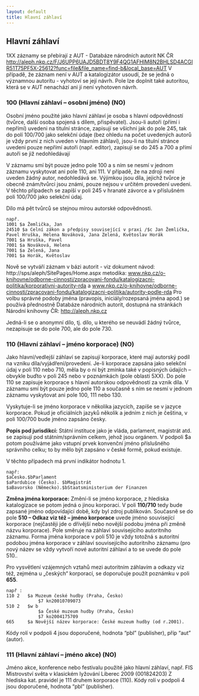 ```yaml
---
layout: default
title: Hlavní záhlaví
---
```

## Hlavní záhlaví

1XX záznamy se přebírají  z AUT - Databáze národních autorit NK ČR http://aleph.nkp.cz/F/J6UPP6UAJD5BDT8Y9F4QG1AFHIM8N2BHLSD4ACGIR51T75PF5X-25612?func=file&file_name=find-b&local_base=AUT
V případě, že záznam není v AUT a katalogizátor usoudí, že se jedná o významnou autoritu - vyhotoví se její návrh.
Pole lze doplnit také autoritou, která se v AUT nenachází ani jí není vyhotoven návrh.




### 100 (Hlavní záhlaví – osobní jméno) (NO)
Osobní jméno použité jako hlavní záhlaví je osoba s hlavní odpovědností (tvůrce, další osoba spojená s dílem, přispěvatel). Jsou-li autoři (přímí i nepřímí) uvedeni na titulní stránce, zapisují se všichni jak do pole 245, tak do polí 100/700 jako selekční údaje (bez ohledu na počet uvedených autorů je vždy první z nich uveden v hlavním záhlaví), jsou-li na titulní stránce uvedeni pouze nepřímí autoři (např. editor), zapisují se do 245 a 700 a přímí autoři se již nedohledávají

V záznamu smí být pouze jedno pole 100 a s ním se nesmí v jednom záznamu vyskytovat ani pole 110, ani 111.
V případě, že na zdroji není uveden žádný autor, nedohledává se. Výjimkou jsou díla, jejichž tvůrce je obecně znám/tvůrci jsou známi, pouze nejsou v určitém provedení uvedeni. V těchto případech se zapíší v poli 245 v hranaté závorce a v příslušném poli 100/700 jako selekční údaj.

Dílo má pět tvůrců se stejnou mírou autorské odpovědnosti.

```
např. 	
1001 $a Žemlička, Jan
24510 $a Celní zákon a předpisy související v praxi /$c Jan Žemlička, Pavel Hruška, Helena Nováková, Jana Zelená, Květoslav Horák
7001 $a Hruška, Pavel
7001 $a Nováková, Helena
7001 $a Zelená, Jana
7001 $a Horák, Květoslav
```
Nově se vytváří záznam v bázi autorit - viz dokument návod: http://sps/aleph/SitePages/Home.aspx
metodika: www.nkp.cz/o-knihovne/odborne-cinnosti/zpracovani-fondu/katalogizacni-politika/korporativni-autority-rda a www.nkp.cz/o-knihovne/odborne-cinnosti/zpracovani-fondu/katalogizacni-politika/autority-podle-rda
Pro volbu správné podoby jména (pravopis, iniciály/rozepsaná jména apod.) se používá
přednostně Databáze národních autorit, dostupná na stránkách Národní knihovny ČR:
http://aleph.nkp.cz

Jedná-li se o anonymní dílo, tj. dílo, u kterého se neuvádí žádný tvůrce, nezapisuje se do pole 700, ale do pole 730.

### 110 (Hlavní záhlaví – jméno korporace) (NO)
Jako hlavní/vedlejší záhlaví se zapisují korporace, které mají autorský podíl na vzniku díla/vyjádření/provedení. Je-li korporace zapsána jako selekční údaj v poli 110 nebo 710, měla by o ní být zmínka také v popisných údajích – obvykle buďto v poli 245 nebo v poznámkách (pole oblasti 5XX).
Do pole 110 se zapisuje korporace s hlavní autorskou odpovědností za vznik díla. V záznamu smí být pouze jedno pole 110 a současně s ním se nesmí v jednom záznamu vyskytovat ani pole 100, 111 nebo 130.


Vyskytuje-li se jméno korporace v několika jazycích, zapíše se v jazyce korporace. Pokud je oficiálních jazyků několik a jedním z nich je čeština, v poli 100/700 bude jméno zapsáno česky.

**Popis pod jurisdikcí:** Státní instituce jako je vláda, parlament, magistrát atd. se zapisují pod státním/správním celkem, jehož jsou orgánem. V podpoli $a potom používáme jako vstupní prvek konvenční jméno příslušného správního celku; to by mělo být zapsáno v české formě, pokud existuje.

V těchto případech má první indikátor hodnotu 1.

```
např:
$aČesko.$bParlament
$aPardubice (Česko). $bMagistrát
$aBavorsko (Německo).$bStaatsministerium der Finanzen
```

**Změna jména korporace:** Změní-li se jméno korporace, z hlediska katalogizace se potom jedná o jinou korporaci. V poli **110/710** tedy bude zapsané jméno odpovídající době, kdy byl zdroj publikován. Současně se do pole **510 – Odkaz viz  též –  jméno korporace** uvede jméno související korporace (nejčastěji jde o dřívější nebo novější podobu jména při změně názvu korporace). Pole směruje na záhlaví souvisejícího autoritního záznamu. Forma jména korporace v poli 510 je vždy totožná s autoritní podobou jména korporace v záhlaví souvisejícího autoritního záznamu (pro nový název se vždy vytvoří nové autoritní záhlaví a to se uvede do pole 510..

Pro vysvětlení vzájemných vztahů mezi autoritním záhlavím a odkazy viz též, zejména u „českých“ korporací, se doporučuje použít poznámku v poli **655**.

```
např :
110 2   $a Muzeum české hudby (Praha, Česko)
        	$7 kn20010709073
510 2   $w b
        	$a České muzeum hudby (Praha, Česko)
        	$7 ko2004175709
665  	$a Novější název korporace: České muzeum hudby (od r.2001).
```



Kódy rolí v podpoli 4 jsou doporučené, hodnota “pbl” (publisher), příp “aut” (autor).



### 111 (Hlavní záhlaví – jméno akce) (NO)
Jméno akce, konference nebo festivalu použité jako hlavní záhlaví, např. FIS Mistrovství světa v klasickém lyžování Liberec 2009 (001824203)
Z hlediska kat. pravidel je 111 druhem korporace (110). Kódy rolí v podpoli 4 jsou doporučené, hodnota “pbl” (publisher).
